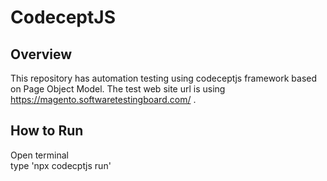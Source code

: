 # CodeceptJS

## Overview
This repository has automation testing using codeceptjs framework based on Page Object Model. The test web site url is using https://magento.softwaretestingboard.com/ .

## How to Run
Open terminal  
type 'npx codecptjs run'
